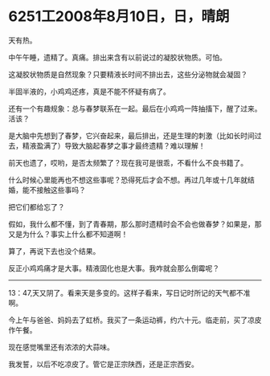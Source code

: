 # 6251工2008年8月10日，日，晴朗

天有热。

中午午睡，遗精了。真痛。排出来含有以前说过的凝胶状物质。可怕。

这凝胶状物质是自然现象？只要精液长时间不排出去，这些分泌物就会凝固？

半固半液的，小鸡鸡还疼，真是不能不怀疑有病了。

还有一个有趣规象：总与春梦联系在一起。最后在小鸡鸡一阵抽搐下，醒了过来。活该？

是大脑中先想到了春梦，它兴奋起来，最后排出，还是生理的刺激（比如长时间过去，精液盈满了）导致大脑起春梦之事才最终遗精？难以理解！

前天也遗了，哎哟，是否太频繁了？现在我可是很乖，不看什么不良书籍了。

什么时候心里能再也不想这些事呢？恐得死后才会不想。再过几年或十几年就结婚，能不接触这些事吗？

把它们都给忘了？

假如，我什么都不懂，到了青春期，那么那时遗精时会不会也做春梦？如果是，那又是为什么？事实上什么都不知道啊！

算了，再说下去也没个结果。

反正小鸡鸡痛才是大事。精液固化也是大事。我咋就会那么倒霉呢？

----

13：47,天又阴了。看来天是多变的。这样子看来，写日记时所记的天气都不准啊。

今上午与爸爸、妈妈去了虹桥。我买了一条运动裤，约六十元。临走前，买了凉皮作午餐。

现在感觉嘴里还有浓浓的大蒜味。

我发誓，以后不吃凉皮了。管它是正宗陕西，还是正宗西安。
